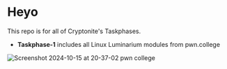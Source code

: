 
# Heyo
This repo is for all of Cryptonite's Taskphases.

* __Taskphase-1__ includes all Linux Luminarium modules from pwn.college

![Screenshot 2024-10-15 at 20-37-02 pwn college](https://github.com/user-attachments/assets/79cbc42c-7357-47b0-a9bb-38c5c0fc6260)

